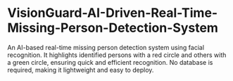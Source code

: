 # VisionGuard-AI-Driven-Real-Time-Missing-Person-Detection-System
An AI-based real-time missing person detection system using facial recognition. It highlights identified persons with a red circle and others with a green circle, ensuring quick and efficient recognition. No database is required, making it lightweight and easy to deploy. 
